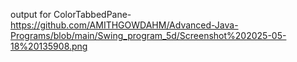 output for ColorTabbedPane-https://github.com/AMITHGOWDAHM/Advanced-Java-Programs/blob/main/Swing_program_5d/Screenshot%202025-05-18%20135908.png
